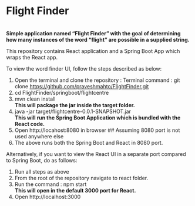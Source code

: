 # Flight Finder 
<br> **Simple application named “Flight Finder” with the goal of determining how many
instances of the word “flight” are possible in a supplied string.**

This repository contains React application and a Spring Boot App which wraps the React app.

To view the word finder UI, follow the steps described as below:
1) Open the terminal and clone the repository :
   Terminal command : git clone https://github.com/praveshmahto/FlightFinder.git
2) cd FlightFinder/springboot/flightcentre
3) mvn clean install
      <br>**This will package the jar inside the target folder.**
4) java -jar target/flightcentre-0.0.1-SNAPSHOT.jar 
      <br>**This will run the Spring Boot Application which is bundled with the React code.** 
5) Open http://locahost:8080 in browser  ## Assuming 8080 port is not used anywhere else
6) The above runs both the Spring Boot and React in 8080 port.

Alternatively, if you want to view the React UI in a separate port compared to Spring Boot, do as follows:
1) Run all steps as above
2) From the root of the repository navigate to react folder.
3) Run the command : npm start
   <br>**This will open in the default 3000 port for React.**
4) Open http://localhost:3000 
   
